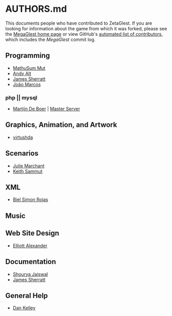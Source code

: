 # AUTHORS.md

This documents people who have contributed to ZetaGlest. If you are
looking for information about the game from which it was forked, please
see the [MegaGlest home page](https://megaglest.org/) or view GitHub's
[automated list of contributors](https://github.com/ZetaGlest/zetaglest-source/graphs/contributors),
which includes the _MegaGlest_ commit log.

## Programming

* [MathuSum Mut](https://github.com/mathusummut)
* [Andy Alt](https://github.com/andy5995)
* [James Sherratt](https://github.com/Jammyjamjamman)
* [João Marcos](https://github.com/JoaoMarcosCSilva)

### php || mysql

* [Martijn De Boer](https://github.com/sexybiggetje) | [Master Server](https://github.com/ZetaGlest/zetaglest-masterserver/graphs/contributors)

## Graphics, Animation, and Artwork

* [virtushda](https://github.com/virtushda)

## Scenarios

* [Julie Marchant](https://github.com/onpon4)
* [Keith Sammut](https://github.com/keithsammut)

## XML

* [Biel Simon Rojas](https://github.com/biels)

## Music

## Web Site Design

* [Elliott Alexander](https://github.com/escottalexander)

## Documentation

* [Shourya Jaiswal](https://github.com/shouryaj98)
* [James Sherratt](https://github.com/Jammyjamjamman)

## General Help

* [Dan Kelley](https://github.com/dafky2000)
